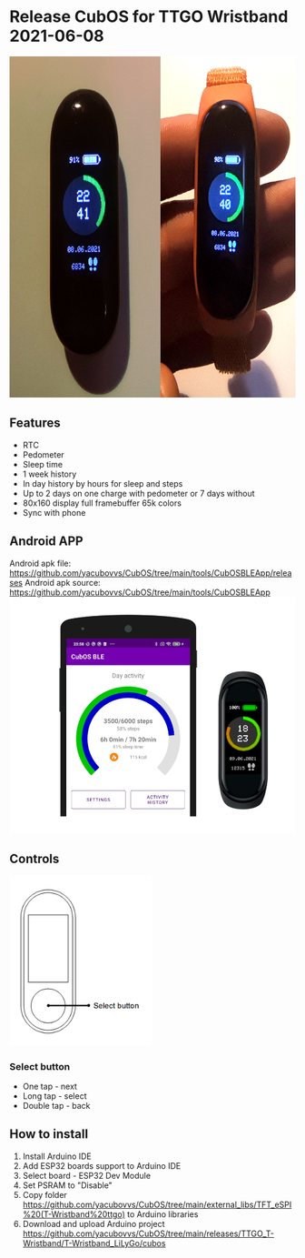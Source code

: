 # Release CubOS for TTGO Wristband 2021-06-08

<img alt="CubOS onM5StickC view" src="images\image_photo.png" height="600">

## Features
* RTC
* Pedometer
* Sleep time
* 1 week history
* In day history by hours for sleep and steps
* Up to 2 days on one charge with pedometer or 7 days without
* 80x160 display full framebuffer 65k colors
* Sync with phone

## Android APP
Android apk file: https://github.com/yacubovvs/CubOS/tree/main/tools/CubOSBLEApp/releases
Android apk source: https://github.com/yacubovvs/CubOS/tree/main/tools/CubOSBLEApp
<img alt="CubOS android app screenshot" src="images\screenshots\android_app_screenshot.png" max-width="600">

## Controls
<img alt="CubOS onM5StickC view" src="images\ttgo_wristband_scheme.png" width="250">

### Select button
* One tap - next
* Long tap - select
* Double tap - back

## How to install
1. Install Arduino IDE
2. Add ESP32 boards support to Arduino IDE
3. Select board - ESP32 Dev Module
4. Set PSRAM to "Disable"
5. Copy folder https://github.com/yacubovvs/CubOS/tree/main/external_libs/TFT_eSPI%20(T-Wristband%20ttgo) to Arduino libraries
6. Download and upload Arduino project https://github.com/yacubovvs/CubOS/tree/main/releases/TTGO_T-Wristband/T-Wristband_LiLyGo/cubos
